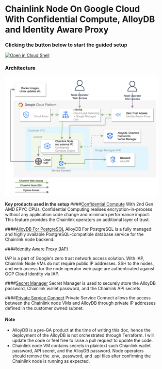 # Chainlink Node On Google Cloud With Confidential Compute, AlloyDB and Identity Aware Proxy 


### Clicking the button below to start the guided setup 

[![Open in Cloud Shell](https://gstatic.com/cloudssh/images/open-btn.png)](https://ssh.cloud.google.com/cloudshell/open?cloudshell_git_repo=https://github.com/kenpkz/chainlink-node-gcp&cloudshell_tutorial=tutorial.md)

### Architecture

![Architecture](./Chainlink%20GCP%20Architecture.png)

**Key products used in the setup**
####[Confidential Compute](https://cloud.google.com/confidential-computing) 
With 2nd Gen AMD EPYC CPUs, Confidential Computing realises encryption-in-process without any application code change and minimum performance impact. This feature provides the Chainlink operators an additional layer of trust.

####[AlloyDB For PostgreSQL](https://cloud.google.com/alloydb)
AlloyDB For PostgreSQL is a fully managed and highly available PostgreSQL-compatible database service for the Chainlink node backend.

####[Identity Aware Proxy (IAP)](https://cloud.google.com/iap) 
  
IAP is a part of Google's zero trust network access solution. With IAP, Chainlink Node VMs do not require public IP addresses. SSH to the nodes, and web access for the node operator web page are authenticated against GCP Cloud Identity via IAP.

####[Secret Manager](https://cloud.google.com/secret-manager)
Secret Manager is used to securely store the AlloyDB password, Chainlink wallet password, and the Chainlink API secrets. 


####[Private Service Connect](https://cloud.google.com/vpc/docs/private-service-connect)
Private Service Connect allows the access between the Chainlink node VMs and AlloyDB through private IP addresses defined in the customer owned subnet.


#### Note
* AlloyDB is a pre-GA product at the time of writing this doc, hence the deployment of the AlloyDB is not orchestrated through Terraform. I will update the code or feel free to raise a pull request to update the code.
* Chainlink node VM contains secrets in plaintext such Chianlink wallet password, API secret, and the AlloyDB password. Node operaters should remove the .env, .password, and .api files after confirming the Chainlink node is running as expected.
